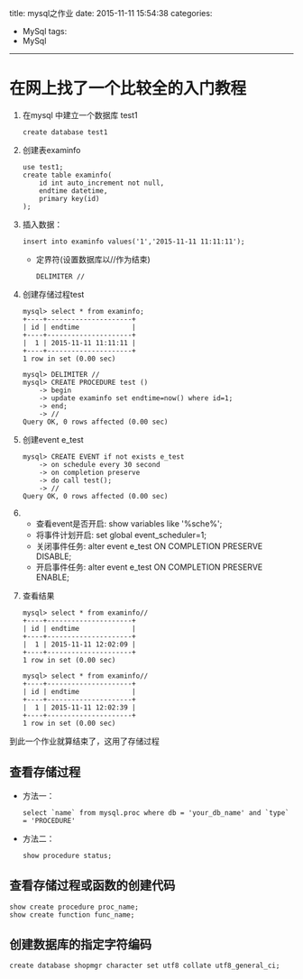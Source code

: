 title: mysql之作业
date: 2015-11-11 15:54:38
categories:
- MySql
tags:
- MySql
---
在网上找了一个比较全的入门教程
========================

1. 在mysql 中建立一个数据库 test1 

	```
	create database test1 
	```
2. 创建表examinfo 

	```
	use test1;
	create table examinfo( 
		id int auto_increment not null, 
		endtime datetime, 
		primary key(id) 
	); 
	```

3. 插入数据： 

	```
	insert into examinfo values('1','2015-11-11 11:11:11'); 
	```

	-	定界符(设置数据库以//作为结束)
	
		```
		DELIMITER //
		```
4. 创建存储过程test 
	
	```
	mysql> select * from examinfo;
	+----+---------------------+
	| id | endtime             |
	+----+---------------------+
	|  1 | 2015-11-11 11:11:11 |
	+----+---------------------+
	1 row in set (0.00 sec)
	
	mysql> DELIMITER //
	mysql> CREATE PROCEDURE test () 
	    -> begin
	    -> update examinfo set endtime=now() where id=1;
	    -> end;
	    -> //
	Query OK, 0 rows affected (0.00 sec)
	```

5. 创建event e_test 
	```
	mysql> CREATE EVENT if not exists e_test 
	    -> on schedule every 30 second 
	    -> on completion preserve 
	    -> do call test(); 
	    -> //
	Query OK, 0 rows affected (0.00 sec)
	
	```


6.
	-	查看event是否开启: show variables like '%sche%'; 
	-	将事件计划开启: set global event_scheduler=1; 
	-	关闭事件任务: alter event e_test ON COMPLETION PRESERVE DISABLE; 
	-	开启事件任务: alter event e_test ON COMPLETION PRESERVE ENABLE; 

7. 查看结果
	```
	mysql> select * from examinfo//
	+----+---------------------+
	| id | endtime             |
	+----+---------------------+
	|  1 | 2015-11-11 12:02:09 |
	+----+---------------------+
	1 row in set (0.00 sec)
	
	mysql> select * from examinfo//
	+----+---------------------+
	| id | endtime             |
	+----+---------------------+
	|  1 | 2015-11-11 12:02:39 |
	+----+---------------------+
	1 row in set (0.00 sec)
	
	```
到此一个作业就算结束了，这用了存储过程

查看存储过程
-------------
*	方法一：
	```
	select `name` from mysql.proc where db = 'your_db_name' and `type` = 'PROCEDURE'
	```
*	方法二：
	```
	show procedure status;
	```

查看存储过程或函数的创建代码
-------------
```
show create procedure proc_name;
show create function func_name;
```
创建数据库的指定字符编码
----------------
```
create database shopmgr character set utf8 collate utf8_general_ci;
```